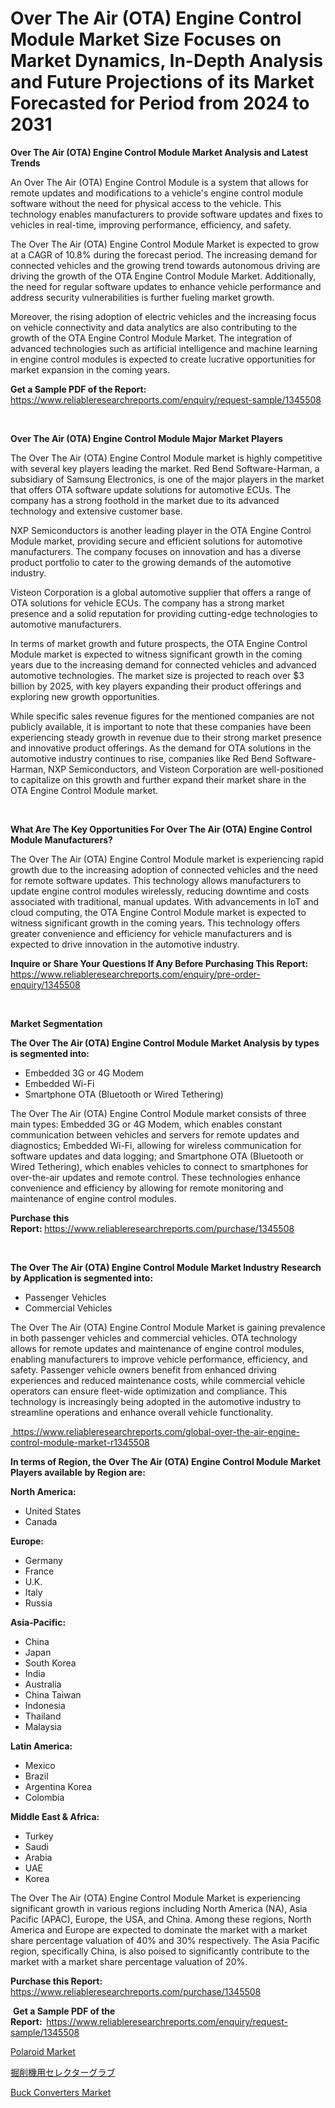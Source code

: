 <p><h1>Over The Air (OTA) Engine Control Module Market Size Focuses on Market Dynamics, In-Depth Analysis and Future Projections of its Market Forecasted for Period from 2024 to 2031</h1></p><p><strong>Over The Air (OTA) Engine Control Module Market Analysis and Latest Trends</strong></p>
<p><p>An Over The Air (OTA) Engine Control Module is a system that allows for remote updates and modifications to a vehicle's engine control module software without the need for physical access to the vehicle. This technology enables manufacturers to provide software updates and fixes to vehicles in real-time, improving performance, efficiency, and safety.</p><p>The Over The Air (OTA) Engine Control Module Market is expected to grow at a CAGR of 10.8% during the forecast period. The increasing demand for connected vehicles and the growing trend towards autonomous driving are driving the growth of the OTA Engine Control Module Market. Additionally, the need for regular software updates to enhance vehicle performance and address security vulnerabilities is further fueling market growth.</p><p>Moreover, the rising adoption of electric vehicles and the increasing focus on vehicle connectivity and data analytics are also contributing to the growth of the OTA Engine Control Module Market. The integration of advanced technologies such as artificial intelligence and machine learning in engine control modules is expected to create lucrative opportunities for market expansion in the coming years.</p></p>
<p><strong>Get a Sample PDF of the Report:&nbsp;</strong> <a href="https://www.reliableresearchreports.com/enquiry/request-sample/1345508">https://www.reliableresearchreports.com/enquiry/request-sample/1345508</a></p>
<p>&nbsp;</p>
<p><strong>Over The Air (OTA) Engine Control Module Major Market Players</strong></p>
<p><p>The Over The Air (OTA) Engine Control Module market is highly competitive with several key players leading the market. Red Bend Software-Harman, a subsidiary of Samsung Electronics, is one of the major players in the market that offers OTA software update solutions for automotive ECUs. The company has a strong foothold in the market due to its advanced technology and extensive customer base.</p><p>NXP Semiconductors is another leading player in the OTA Engine Control Module market, providing secure and efficient solutions for automotive manufacturers. The company focuses on innovation and has a diverse product portfolio to cater to the growing demands of the automotive industry.</p><p>Visteon Corporation is a global automotive supplier that offers a range of OTA solutions for vehicle ECUs. The company has a strong market presence and a solid reputation for providing cutting-edge technologies to automotive manufacturers.</p><p>In terms of market growth and future prospects, the OTA Engine Control Module market is expected to witness significant growth in the coming years due to the increasing demand for connected vehicles and advanced automotive technologies. The market size is projected to reach over $3 billion by 2025, with key players expanding their product offerings and exploring new growth opportunities.</p><p>While specific sales revenue figures for the mentioned companies are not publicly available, it is important to note that these companies have been experiencing steady growth in revenue due to their strong market presence and innovative product offerings. As the demand for OTA solutions in the automotive industry continues to rise, companies like Red Bend Software-Harman, NXP Semiconductors, and Visteon Corporation are well-positioned to capitalize on this growth and further expand their market share in the OTA Engine Control Module market.</p></p>
<p>&nbsp;</p>
<p><strong>What Are The Key Opportunities For Over The Air (OTA) Engine Control Module Manufacturers?</strong></p>
<p><p>The Over The Air (OTA) Engine Control Module market is experiencing rapid growth due to the increasing adoption of connected vehicles and the need for remote software updates. This technology allows manufacturers to update engine control modules wirelessly, reducing downtime and costs associated with traditional, manual updates. With advancements in IoT and cloud computing, the OTA Engine Control Module market is expected to witness significant growth in the coming years. This technology offers greater convenience and efficiency for vehicle manufacturers and is expected to drive innovation in the automotive industry.</p></p>
<p><strong>Inquire or Share Your Questions If Any Before Purchasing This Report:</strong> <a href="https://www.reliableresearchreports.com/enquiry/pre-order-enquiry/1345508">https://www.reliableresearchreports.com/enquiry/pre-order-enquiry/1345508</a></p>
<p>&nbsp;</p>
<p><strong>Market Segmentation</strong></p>
<p><strong>The Over The Air (OTA) Engine Control Module Market Analysis by types is segmented into:</strong></p>
<p><ul><li>Embedded 3G or 4G Modem</li><li>Embedded Wi-Fi</li><li>Smartphone OTA (Bluetooth or Wired Tethering)</li></ul></p>
<p><p>The Over The Air (OTA) Engine Control Module market consists of three main types: Embedded 3G or 4G Modem, which enables constant communication between vehicles and servers for remote updates and diagnostics; Embedded Wi-Fi, allowing for wireless communication for software updates and data logging; and Smartphone OTA (Bluetooth or Wired Tethering), which enables vehicles to connect to smartphones for over-the-air updates and remote control. These technologies enhance convenience and efficiency by allowing for remote monitoring and maintenance of engine control modules.</p></p>
<p><strong>Purchase this Report:&nbsp;</strong><a href="https://www.reliableresearchreports.com/purchase/1345508">https://www.reliableresearchreports.com/purchase/1345508</a></p>
<p>&nbsp;</p>
<p><strong>The Over The Air (OTA) Engine Control Module Market Industry Research by Application is segmented into:</strong></p>
<p><ul><li>Passenger Vehicles</li><li>Commercial Vehicles</li></ul></p>
<p><p>The Over The Air (OTA) Engine Control Module Market is gaining prevalence in both passenger vehicles and commercial vehicles. OTA technology allows for remote updates and maintenance of engine control modules, enabling manufacturers to improve vehicle performance, efficiency, and safety. Passenger vehicle owners benefit from enhanced driving experiences and reduced maintenance costs, while commercial vehicle operators can ensure fleet-wide optimization and compliance. This technology is increasingly being adopted in the automotive industry to streamline operations and enhance overall vehicle functionality.</p></p>
<p><a href="https://www.reliableresearchreports.com/global-over-the-air-engine-control-module-market-r1345508">&nbsp;https://www.reliableresearchreports.com/global-over-the-air-engine-control-module-market-r1345508</a></p>
<p><strong>In terms of Region, the Over The Air (OTA) Engine Control Module Market Players available by Region are:</strong></p>
<p>
    <p> <strong> North America: </strong>
        <ul>
            <li>United States</li>
            <li>Canada</li>
        </ul>
        </p> 
    <p> <strong> Europe: </strong>
        <ul>
            <li>Germany</li>
            <li>France</li>
            <li>U.K.</li>
            <li>Italy</li>
            <li>Russia</li>
        </ul>
        </p> 
    <p> <strong> Asia-Pacific: </strong>
        <ul>
            <li>China</li>
            <li>Japan</li>
            <li>South Korea</li>
            <li>India</li>
            <li>Australia</li>
            <li>China Taiwan</li>
            <li>Indonesia</li>
            <li>Thailand</li>
            <li>Malaysia</li>
        </ul>
        </p> 
    <p> <strong> Latin America: </strong>
        <ul>
            <li>Mexico</li>
            <li>Brazil</li>
            <li>Argentina Korea</li>
            <li>Colombia</li>
        </ul>
        </p> 
    <p> <strong> Middle East & Africa: </strong>
        <ul>
            <li>Turkey</li>
            <li>Saudi</li>
            <li>Arabia</li>
            <li>UAE</li>
            <li>Korea</li>
        </ul>
    </p>
    </p>
<p><p>The Over The Air (OTA) Engine Control Module Market is experiencing significant growth in various regions including North America (NA), Asia Pacific (APAC), Europe, the USA, and China. Among these regions, North America and Europe are expected to dominate the market with a market share percentage valuation of 40% and 30% respectively. The Asia Pacific region, specifically China, is also poised to significantly contribute to the market with a market share percentage valuation of 20%.</p></p>
<p><strong>Purchase this Report: </strong><a href="https://www.reliableresearchreports.com/purchase/1345508">https://www.reliableresearchreports.com/purchase/1345508</a></p>
<p>&nbsp;<strong>Get a Sample PDF of the Report:&nbsp;&nbsp;</strong><a href="https://www.reliableresearchreports.com/enquiry/request-sample/1345508">https://www.reliableresearchreports.com/enquiry/request-sample/1345508</a></p>
<p><strong></strong></p>
<p><p><a href="https://github.com/susanjprice2023/Market-Research-Report-List-1/blob/main/polaroid-market.md">Polaroid Market</a></p><p><a href="https://github.com/LeoraEber/Market-Research-Report-List-1/blob/main/4811856148238.md">掘削機用セレクターグラブ</a></p><p><a href="https://github.com/nancykennedykellievqfqt2/Market-Research-Report-List-3/blob/main/buck-converters-market.md">Buck Converters Market</a></p></p>
